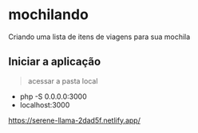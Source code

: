 # mochilando
Criando uma lista de itens de viagens para sua mochila

## Iniciar a aplicação
> acessar a pasta local
- php -S 0.0.0.0:3000
- localhost:3000

https://serene-llama-2dad5f.netlify.app/
